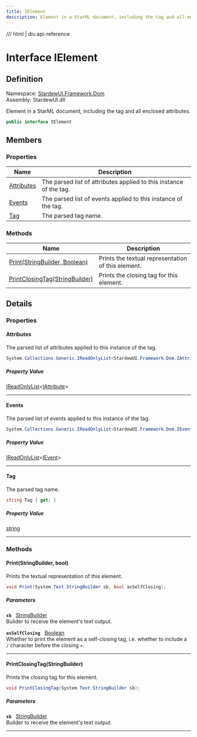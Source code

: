 ```yaml
---
title: IElement
description: Element in a StarML document, including the tag and all enclosed attributes.
---
```


<link rel="stylesheet" href="/StardewUI/stylesheets/reference.css" />

/// html | div.api-reference

# Interface IElement

## Definition

<div class="api-definition" markdown>

Namespace: [StardewUI.Framework.Dom](index.md)  
Assembly: StardewUI.dll  

</div>

Element in a StarML document, including the tag and all enclosed attributes.

```cs
public interface IElement
```

## Members

### Properties

 | Name | Description |
| --- | --- |
| [Attributes](#attributes) | The parsed list of attributes applied to this instance of the tag. | 
| [Events](#events) | The parsed list of events applied to this instance of the tag. | 
| [Tag](#tag) | The parsed tag name. | 

### Methods

 | Name | Description |
| --- | --- |
| [Print(StringBuilder, Boolean)](#printstringbuilder-bool) | Prints the textual representation of this element. | 
| [PrintClosingTag(StringBuilder)](#printclosingtagstringbuilder) | Prints the closing tag for this element. | 

## Details

### Properties

#### Attributes

The parsed list of attributes applied to this instance of the tag.

```cs
System.Collections.Generic.IReadOnlyList<StardewUI.Framework.Dom.IAttribute> Attributes { get; }
```

##### Property Value

[IReadOnlyList](https://learn.microsoft.com/en-us/dotnet/api/system.collections.generic.ireadonlylist-1)<[IAttribute](iattribute.md)>

-----

#### Events

The parsed list of events applied to this instance of the tag.

```cs
System.Collections.Generic.IReadOnlyList<StardewUI.Framework.Dom.IEvent> Events { get; }
```

##### Property Value

[IReadOnlyList](https://learn.microsoft.com/en-us/dotnet/api/system.collections.generic.ireadonlylist-1)<[IEvent](ievent.md)>

-----

#### Tag

The parsed tag name.

```cs
string Tag { get; }
```

##### Property Value

[string](https://learn.microsoft.com/en-us/dotnet/api/system.string)

-----

### Methods

#### Print(StringBuilder, bool)

Prints the textual representation of this element.

```cs
void Print(System.Text.StringBuilder sb, bool asSelfClosing);
```

##### Parameters

**`sb`** &nbsp; [StringBuilder](https://learn.microsoft.com/en-us/dotnet/api/system.text.stringbuilder)  
Builder to receive the element's text output.

**`asSelfClosing`** &nbsp; [Boolean](https://learn.microsoft.com/en-us/dotnet/api/system.boolean)  
Whether to print the element as a self-closing tag, i.e. whether to include a `/` character before the closing `>`.

-----

#### PrintClosingTag(StringBuilder)

Prints the closing tag for this element.

```cs
void PrintClosingTag(System.Text.StringBuilder sb);
```

##### Parameters

**`sb`** &nbsp; [StringBuilder](https://learn.microsoft.com/en-us/dotnet/api/system.text.stringbuilder)  
Builder to receive the element's text output.

-----

